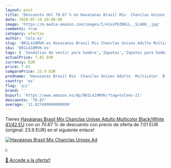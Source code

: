 ```yaml
---
layout: post
title: 'Descuento del 70.67 % en Havaianas Brasil Mix  Chanclas Unisex Ad'
date: 2020-07-19 19:08:08
image: 'https://m.media-amazon.com/images/I/41oiP6IN6LL._SL400_.jpg'
comments: true
category: ofertas
author: 'tole.es'
slug: 'B01L410MVK-es Havaianas Brasil Mix Chanclas Unisex Adulto Multicolor...'
sku: 'B01L410MVK-es'
tags: [ 'Sandalias de vestir para hombre','Zapatos','Zapatos para hombre','Zapatos y complementos','chanclas', ]
actualPrice: 7.01 EUR
currency: EUR
price: 7.01
comparePrice: 23.9 EUR
prodname: 'Havaianas Brasil Mix  Chanclas Unisex Adulto  Multicolor  Black/White   41/42 EU'
country: 'es'
flag: '🇪🇸'
brand: ''
buyurl: 'https://www.amazon.es/dp/B01L410MVK/?tag=tolees-21'
descuento: '70.67'
average: '11.827499999999999'
---
```


Tienes [Havaianas Brasil Mix  Chanclas Unisex Adulto  Multicolor  Black/White   41/42 EU](https://www.amazon.es/dp/B01L410MVK/?tag=tolees-21) con un 70.67 % de descuento con precio de oferta de 7.01 EUR (original: 23.9 EUR) en el siguiente enlace!

[![Havaianas Brasil Mix  Chanclas Unisex Ad](https://m.media-amazon.com/images/I/41oiP6IN6LL._SL400_.jpg)](https://www.amazon.es/dp/B01L410MVK/?tag=tolees-21)

ℹ️:


[🛒 Accede a la oferta!!](https://www.amazon.es/dp/B01L410MVK/?tag=tolees-21)
